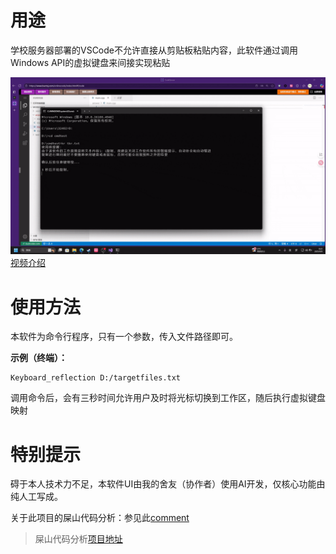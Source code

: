 # 用途
学校服务器部署的VSCode不允许直接从剪贴板粘贴内容，此软件通过调用Windows API的虚拟键盘来间接实现粘贴


![使用示例](intro.gif "使用示例")
[视频介绍](https://www.bilibili.com/video/BV1goYwzZEN3)

# 使用方法
本软件为命令行程序，只有一个参数，传入文件路径即可。

**示例（终端）：**
```
Keyboard_reflection D:/targetfiles.txt
```
调用命令后，会有三秒时间允许用户及时将光标切换到工作区，随后执行虚拟键盘映射

# 特别提示
碍于本人技术力不足，本软件UI由我的舍友（协作者）使用AI开发，仅核心功能由纯人工写成。

关于此项目的屎山代码分析：参见此[comment](https://github.com/Done-0/fuck-u-code/issues/2#issuecomment-3271347973)

>屎山代码分析[项目地址](https://github.com/Done-0/fuck-u-code)

